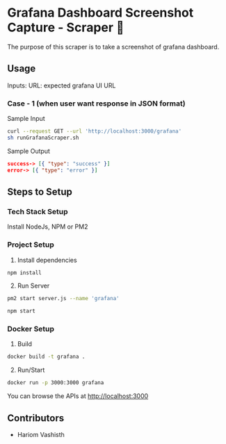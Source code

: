 # Grafana Dashboard Screenshot Capture - Scraper 🤖

The purpose of this scraper is to take a screenshot of grafana dashboard. 

## Usage

Inputs: 
URL: expected grafana UI URL 

### Case - 1 (when user want response in JSON format)


Sample Input 
```bash
curl --request GET --url 'http://localhost:3000/grafana'
sh runGrafanaScraper.sh
```

Sample Output
```json
success-> [{ "type": "success" }]
error-> [{ "type": "error" }]
```


## Steps to Setup

### Tech Stack Setup

Install NodeJs, NPM or PM2

### Project Setup

1. Install dependencies

```bash
npm install
```

2. Run Server

```bash
pm2 start server.js --name 'grafana'
```

```bash
npm start
```

### Docker Setup

1. Build
```bash
docker build -t grafana .
```

2. Run/Start
```bash
docker run -p 3000:3000 grafana
```

You can browse the APIs at <http://localhost:3000>

## Contributors
 - Hariom Vashisth
